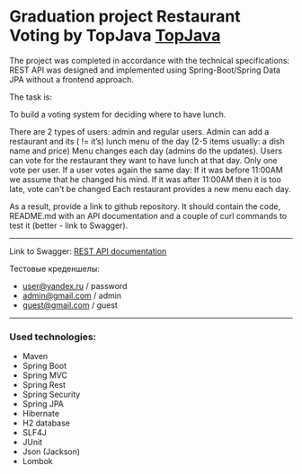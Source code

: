 # Graduation project Restaurant Voting by TopJava [TopJava](https://github.com/Andrew9334/TopJava)

The project was completed in accordance with the technical specifications: REST API was designed and implemented using 
Spring-Boot/Spring Data JPA without a frontend approach.

The task is:

To build a voting system for deciding where to have lunch.

There are 2 types of users: admin and regular users.
Admin can add a restaurant and its ( != it’s) lunch menu of the day (2-5 items usually: a dish name and price)
Menu changes each day (admins do the updates).
Users can vote for the restaurant they want to have lunch at that day.
Only one vote per user.
If a user votes again the same day:
If it was before 11:00AM we assume that he changed his mind.
If it was after 11:00AM then it is too late, vote can't be changed
Each restaurant provides a new menu each day.

As a result, provide a link to github repository. It should contain the code, README.md with an API documentation and 
a couple of curl commands to test it (better - link to Swagger).
________________________________________________________________________________________________________________________
Link to Swagger: [REST API documentation](http://localhost:8080/swagger-ui/index.html)

Тестовые креденшелы:
- user@yandex.ru / password
- admin@gmail.com / admin
- guest@gmail.com / guest
________________________________________________________________________________________________________________________
### Used technologies:

* Maven 
* Spring Boot
* Spring MVC
* Spring Rest
* Spring Security
* Spring JPA
* Hibernate
* H2 database
* SLF4J
* JUnit
* Json (Jackson)
* Lombok